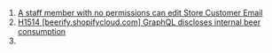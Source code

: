1. [A staff member with no permissions can edit Store Customer Email](https://hackerone.com/reports/980511)
2. [H1514 [beerify.shopifycloud.com] GraphQL discloses internal beer consumption](https://hackerone.com/reports/419883)
3. 
